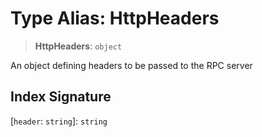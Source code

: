 # Type Alias: HttpHeaders

> **HttpHeaders**: `object`

An object defining headers to be passed to the RPC server

## Index Signature

 \[`header`: `string`\]: `string`
